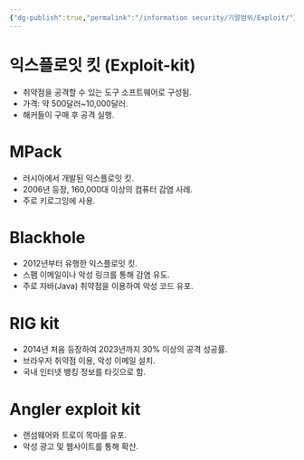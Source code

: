 ```yaml
---
{"dg-publish":true,"permalink":"/information security/기말범위/Exploit/"}
---
```



# 익스플로잇 킷 (Exploit-kit)
- 취약점을 공격할 수 있는 도구 소프트웨어로 구성됨.
- 가격: 약 500달러~10,000달러.
- 해커들이 구매 후 공격 실행.
# MPack
- 러시아에서 개발된 익스플로잇 킷.
- 2006년 등장, 160,000대 이상의 컴퓨터 감염 사례.
- 주로 키로그잉에 사용.
# Blackhole
- 2012년부터 유행한 익스플로잇 킷.
- 스팸 이메일이나 악성 링크를 통해 감염 유도.
- 주로 자바(Java) 취약점을 이용하여 악성 코드 유포.
# RIG kit
- 2014년 처음 등장하여 2023년까지 30% 이상의 공격 성공률.
- 브라우저 취약점 이용, 악성 이메일 설치.
- 국내 인터넷 뱅킹 정보를 타깃으로 함.
# Angler exploit kit
- 랜섬웨어와 트로이 목마를 유포.
- 악성 광고 및 웹사이트를 통해 확산.